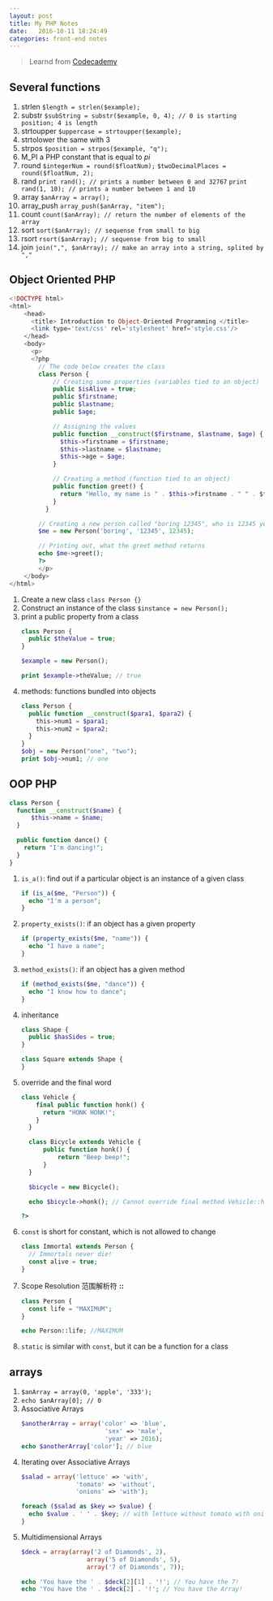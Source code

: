 ```yaml
---
layout: post
title: My PHP Notes
date:   2016-10-11 18:24:49
categories: front-end notes
---
```


> Learnd from [Codecademy](https://www.codecademy.com/)

## Several functions

1. strlen
    `$length = strlen($example);`
2. substr
    `$subString = substr($example, 0, 4); // 0 is starting position; 4 is length`
3. strtoupper
    `$uppercase = strtoupper($example);`
4. strtolower
    the same with 3
5. strpos
    `$position = strpos($example, "q"); `
6. M_PI
    a PHP constant that is equal to _pi_
7. round
    `$integerNum = round($floatNum);`
    `$twoDecimalPlaces = round($floatNum, 2);`
8. rand
    `print rand(); // prints a number between 0 and 32767`
    `print rand(1, 10); // prints a number between 1 and 10`
9. array
    `$anArray = array();`
10. array_push
    `array_push($anArray, "item");`
11. count
    `count($anArray); // return the number of elements of the array`
12. sort
    `sort($anArray); // sequense from small to big`
13. rsort
    `rsort($anArray); // sequense from big to small`
14. join
    `join(",", $anArray); // make an array into a string, splited by ","`

## Object Oriented PHP
``` PHP
<!DOCTYPE html>
<html>
    <head>
      <title> Introduction to Object-Oriented Programming </title>
      <link type='text/css' rel='stylesheet' href='style.css'/>
    </head>
	<body>
      <p>
      <?php
        // The code below creates the class
        class Person {
            // Creating some properties (variables tied to an object)
            public $isAlive = true;
            public $firstname;
            public $lastname;
            public $age;

            // Assigning the values
            public function __construct($firstname, $lastname, $age) {
              $this->firstname = $firstname;
              $this->lastname = $lastname;
              $this->age = $age;
            }

            // Creating a method (function tied to an object)
            public function greet() {
              return "Hello, my name is " . $this->firstname . " " . $this->lastname . ". Nice to meet you! :-)";
            }
          }

        // Creating a new person called "boring 12345", who is 12345 years old ;-)
        $me = new Person('boring', '12345', 12345);

        // Printing out, what the greet method returns
        echo $me->greet();
        ?>
        </p>
    </body>
</html>
```
1. Create a new class
    `class Person {}`
2. Construct an instance of the class
    `$instance = new Person();`
3. print a public property from a class
    ``` PHP
    class Person {
      public $theValue = true;
    }

    $example = new Person();

    print $example->theValue; // true
    ```
4. methods: functions bundled into objects
    ``` PHP
    class Person {
      public function __construct($para1, $para2) {
        this->num1 = $para1;
        this->num2 = $para2;
      }
    }
    $obj = new Person("one", "two");
    print $obj->num1; // one
    ```

## OOP PHP

``` PHP
class Person {
  function __construct($name) {
      $this->name = $name;
  }

  public function dance() {
    return "I'm dancing!";
  }
}
```

1. `is_a()`: find out if a particular object is an instance of a given class
    ``` PHP
    if (is_a($me, "Person")) {
      echo "I'm a person";
    }
    ```
2. `property_exists()`: if an object has a given property
    ``` PHP
    if (property_exists($me, "name")) {
      echo "I have a name";
    }
    ```
3. `method_exists()`: if an object has a given method
    ``` PHP
    if (method_exists($me, "dance")) {
      echo "I know how to dance";
    }
    ```
4. inheritance
    ``` PHP
    class Shape {
      public $hasSides = true;
    }

    class Square extends Shape {
    }
    ```
5. override and the final word
    ``` PHP
    class Vehicle {
        final public function honk() {
          return "HONK HONK!";
        }
      }

      class Bicycle extends Vehicle {
          public function honk() {
              return "Beep beep!";    
          }
      }

      $bicycle = new Bicycle();

      echo $bicycle->honk(); // Cannot override final method Vehicle::honk()

    ?>
    ```
6. `const` is short for constant, which is not allowed to change
    ``` PHP
    class Immortal extends Person {
      // Immortals never die!
      const alive = true;
    }
    ```
7. Scope Resolution 范围解析符 __::__
    ``` PHP
    class Person {
      const life = "MAXIMUM";
    }

    echo Person::life; //MAXIMUM
    ```
8. `static` is similar with `const`, but it can be a function for a class

## arrays
1. `$anArray = array(0, 'apple', '333');`
2. `echo $anArray[0]; // 0`
3. Associative Arrays
    ``` PHP
    $anotherArray = array('color' => 'blue',
                           'sex' => 'male',
                           'year' => 2016);
    echo $anotherArray['color']; // blue
    ```
4. Iterating over Associative Arrays
    ``` PHP
    $salad = array('lettuce' => 'with',
                   'tomato' => 'without',
                   'onions' => 'with');

    foreach ($salad as $key => $value) {
      echo $value . ' ' . $key; // with lettuce without tomato with onions
    }
    ```
5. Multidimensional Arrays
    ``` PHP
    $deck = array(array('2 of Diamonds', 2),
                      array('5 of Diamonds', 5),
                      array('7 of Diamonds', 7));

    echo 'You have the ' . $deck[2][1] . '!'; // You have the 7!
    echo 'You have the ' . $deck[2] . '!'; // You have the Array!
    ```
